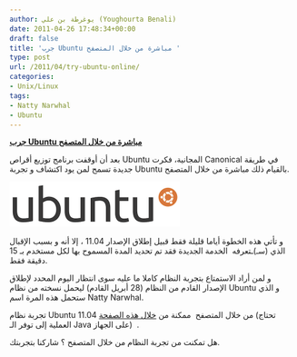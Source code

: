 ```yaml
---
author: يوغرطة بن علي (Youghourta Benali)
date: 2011-04-26 17:48:34+00:00
draft: false
title: 'جرب Ubuntu مباشرة من خلال المتصفح '
type: post
url: /2011/04/try-ubuntu-online/
categories:
- Unix/Linux
tags:
- Natty Narwhal
- Ubuntu
---
```


[**جرب Ubuntu مباشرة من خلال المتصفح**](https://www.it-scoop.com/2011/04/try-ubuntu-online/)


بعد أن أوقفت برنامج توزيع أقراص Ubuntu المجانية، فكرت Canonical في طريقة جديدة تسمح لمن يود اكتشاف و تجربة Ubuntu بالقيام ذلك مباشرة من خلال المتصفح.

[![](new-logo-ubuntu-300x79.png)
](https://www.it-scoop.com/2011/04/try-ubuntu-online/)

و تأتي هذه الخطوة أياما قليلة فقط قبيل إطلاق الإصدار 11.04 ، إلا أنه و بسبب الإقبال الذي (سـ)ـتعرفه  الخدمة الجديدة فقد تم تحديد المدة المسموح بها لكل مستخدم بـ 15 دقيقة فقط.

و لمن أراد الاستمتاع بتجربة النظام كاملا ما عليه سوى انتظار اليوم المحدد لإطلاق الإصدار القادم من النظام (28 أبريل القادم) ليحمل نسخته من نظام Ubuntu و الذي ستحمل هذه المرة اسم Natty Narwhal.

تجربة نظام Ubuntu 11.04 من خلال المتصفح  ممكنة من [خلال هذه الصفحة](http://try-ubuntu-beta.ec42.net/) (تحتاج العملية إلى توفر الـ Java على الجهاز)  .

هل تمكنت من تجربة النظام من خلال المتصفح ؟ شاركنا بتجربتك.


